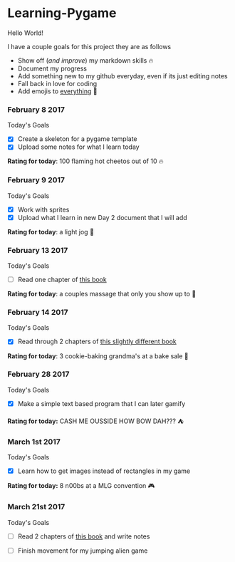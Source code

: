 # Learning-Pygame
Hello World!

I have a couple goals for this project they are as follows
* Show off (*and improve*) my markdown skills :fire:
* Document my progress
* Add something new to my github everyday, even if its just editing notes
* Fall back in love for coding
* Add emojis to [everything](http://www.webpagefx.com/tools/emoji-cheat-sheet/) :100:

### February 8 2017

Today's Goals
- [x] Create a skeleton for a pygame template
- [x] Upload some notes for what I learn today

**Rating for today**: 100 flaming hot cheetos out of 10 :fire:

### February 9 2017

Today's Goals
- [x] Work with sprites
- [x] Upload what I learn in new Day 2 document that I will add

**Rating for today**: a light jog :running:

### February 13 2017

Today's Goals
- [ ] Read one chapter of [this book](http://inventwithpython.com/makinggames.pdf)

**Rating for today**: a couples massage that only you show up to :massage:

### February 14 2017

Today's Goals
- [x] Read through 2 chapters of [this slightly different book](https://inventwithpython.com/inventwithpython_3rd.pdf)

**Rating for today**: 3 cookie-baking grandma's at a bake sale :older_woman:

### February 28 2017

Today's Goals
- [x] Make a simple text based program that I can later gamify

**Rating for today:** CASH ME OUSSIDE HOW BOW DAH??? :tent:

### March 1st 2017

Today's Goals
- [x] Learn how to get images instead of rectangles in my game

**Rating for today:** 8 n00bs at a MLG convention :video_game:

### March 21st 2017

Today's Goals
- [ ] Read 2 chapters of [this book](https://inventwithpython.com/inventwithpython_3rd.pdf) and write notes
- [ ] Finish movement for my jumping alien game

